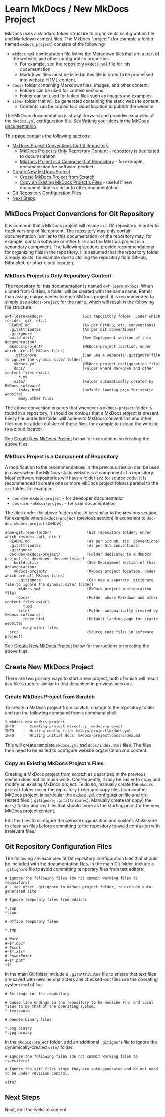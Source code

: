 # Learn MkDocs / New MkDocs Project #

MkDocs uses a standard folder structure to organize its configuration file and Markdown content files.
The MkDocs "project" (for example a folder named `mkdocs_project`) consists of the following:

* `mkdocs.yml` configuration file listing the Markdown files that are a part of the website, and other configuration properties.
	+ For example, see the [repository `mkdocs.yml`](https://github.com/OpenWaterFoundation/owf-learn-mkdocs/blob/master/mkdocs-project/mkdocs.yml)
	file for this documentation.
	+ Markdown files must be listed in this file in order to be processed into website HTML content.
* `docs/` folder containing Markdown files, images, and other content.
	+ Folders can be used for content sections
	+ Folder can be used for linked files such as images and examples.
* `site/` folder that will be generated containing the static website content.
	+ Contents can be copied to a cloud location to publish the website.

The MkDocs documentation is straightforward and provides examples of the `mkdocs.yml` configuration file.
See [Writing your docs in the MkDocs documentation](http://www.mkdocs.org/user-guide/writing-your-docs/).

This page contains the following sections:

* [MkDocs Project Conventions for Git Repository](#mkdocs-project-conventions-for-git-repository)
	+ [MkDocs Project is Only Repository Content](#mkdocs-project-is-only-repository-content) - repository is dedicated to documentation
	+ [MkDocs Project is a Component of Repository](#mkdocs-project-is-a-component-of-repository) - for example, documentation for software product
* [Create New MkDocs Project](#create-new-mkdocs-project)
	+ [Create MkDocs Project from Scratch](#create-mkdocs-project-from-scratch)
	+ [Copy an Existing MkDocs Project's Files](#copy-an-existing-mkdocs-projects-files) - useful if new documentation is similar to other documentation
* [Git Repository Configuration Files](#git-repository-configuration-files)
* [Next Steps](#next-steps)

## MkDocs Project Conventions for Git Repository ##

It is common that a MkDocs project will reside in a Git repository in order to track versions of file content.
The repository may only contain documentation (similar to this documentation) or
the repository may, for example, contain software or other files and the MkDocs project is a secondary component.
The following sections provide recommendations for organizing files in the repository.
It is assumed that the repository folder already exists, for example due to cloning the repository from GitHub,
Bitbucket, or other cloud location.

### MkDocs Project is Only Repository Content ###

The repository for this documentation is named `owf-learn-mkdocs`.
When cloned from GitHub, a folder will be created with the same name.
Rather than assign unique names to each MkDocs project,
it is recommended to simply use `mkdocs-project` for the name, which will result in the following file structure:

```text
owf-learn-mkdocs/                  (Git repository folder, under which resides .git, etc.)
  README.md                        (As per GitHub, etc. conventions)
  .gitattributes                   (As per Git conventions)
  .gitignore
  build-util/                      (See Deployment section of this documentation)
  mkdocs-project/                  (MkDocs project location, under which are all MkDocs files)
    .gitignore                     (Can use a separate .gitignore file to ignore the dynamic site/ folder)
    mkdocs.yml                     (MkDocs project configuration file)
    docs/                          (Folder where Markdown and other content files exist)
      *.md 
    site/                          (Folder automatically created by MkDocs software)
      index.html                   (Default landing page for static website)
      many other files
```

The above convention ensures that whenever a `mkdocs-project` folder is found in a repository,
it should be obvious that a MkDocs project is present.
Every file under the folder will adhere to MkDocs conventions and other files can be added outside of these files,
for example to upload the website to a cloud location.

See [Create New MkDocs Project](#create-new-mkdocs-project) below for instructions on creating the above files.

### MkDocs Project is a Component of Repository ###

A modification to the recommendations in the previous section can be used in cases
when the MkDocs static website is a component of a repository.
Most software repositories will have a folder `src` for source code.
It is recommended to create one or more MkDocs project folders parallel to the `src` folder, for example:

* `doc-dev-mkdocs-project` - for developer documentation
* `doc-user-mkdocs-project` - for user documentation

The files under the above folders should be similar to the previous section, for example where `mkdocs-project` (previous section) is
equivalent to `doc-dev-mkdocs-project` (below):

```text
some-git-repo-folder/                (Git repository folder, under which resides .git, etc.)
  README.md                          (As per GitHub, etc. conventions)
  .gitattributes                     (As per Git conventions)
  .gitignore
  doc-dev-mkdocs-project/            (Folder dedicated to a MkDocs project for developer documentation)
    build-util/                      (See Deployment section of this documentation)
    mkdocs-project/                  (MkDocs project location, under which are all MkDocs files)
      .gitignore                     (Can use a separate .gitignore file to ignore the dynamic site/ folder)
      mkdocs.yml                     (MkDocs project configuration file)
      docs/                          (Folder where Markdown and other content files exist)
        *.md 
      site/                          (Folder automatically created by MkDocs software)
        index.html                   (Default landing page for static website)
        many other files
  src/                               (Source code files in software project)
```

See [Create New MkDocs Project](#create-new-mkdocs-project) below for instructions on creating the above files.

## Create New MkDocs Project ##

There are two primary ways to start a new project, both of which will result in a file structure similar to that described in previous sections.

### Create MkDocs Project from Scratch ###

To create a MkDocs project from scratch, change to the repository folder and run the following command from a command shell:

```sh
$ mkdocs new mkdocs-project
INFO    -  Creating project directory: mkdocs-project
INFO    -  Writing config file: mkdocs-project\mkdocs.yml
INFO    -  Writing initial docs: mkdocs-project\docs\index.md
```

This will create template `mkdocs.yml` and `docs/index.html` files.
The files then need to be edited to configure website organization and content.

### Copy an Existing MkDocs Project's Files ###

Creating a MkDocs project from scratch as described in the previous section does not do much work.
Consequently, it may be easier to copy and modify an existing MkDocs project.
To do so, manually create the `mkdocs-project` folder under the repository folder and copy files from another MkDocs project,
in particular the `mkdocs.yml` configuration file and git-related files (`.gitignore`, `.gitattributes`).
Manually create (or copy) the `docs/` folder and any files that should serve as the starting point for the new MkDocs project content.

Edit the files to configure the website organization and content.
Make sure to clean up files before committing to the repository to avoid confusion with irrelevant files.

## Git Repository Configuration Files ##

The following are examples of Git repository configuration files that should be included with the documentation files.
In the main Git folder, include a `.gitignore` file to avoid committing temporary files from text editors:

```text
# Ignore the following files (do not commit working files to repository)
# - see other .gitignore in mkdocs-project folder, to exclude auto-generated site

# Ignore temporary files from editors

*.swp
*.swo

# Office temporary files

*.tmp

# Word
#~$*.doc*
# Excel
#~$*.xls*
# PowerPoint
#~$*.ppt*
~$*

```

In the main Git folder, include a `.gitattributes` file to ensure that text files are saved with newline characters
and checked-out files use the operating system end of line:

```text
# Settings for the repository

# Cause line endings in the repository to be newline (\n) and local files to be that of the operating system.
* text=auto

# Denote binary files

*.png binary
*.jpg binary
```

In the `mkdocs-project` folder, add an additional `.gitignore` file to ignore the dynamically-created `site/` folder:

```text
# Ignore the following files (do not commit working files to repository)

# Ignore the site files since they are auto-generated and do not need to be under revision control.

site/

```

## Next Steps ##

Next, edit the website content.
